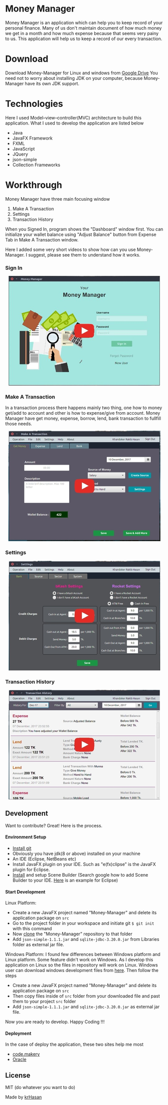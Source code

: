 # Money Manager
Money Manager is an application which can help you to keep record of your personal finance. Many of us don't maintain document of how much money we get in a month and how much expense because that seems very painy to us. This application will help us to keep a record of our every transaction.

# Download
Download Money-Manager for Linux and windows from [Google Drive](https://drive.google.com/open?id=1p5izodhPK-JPNdc5HZo16nLhpiaszzvC)
You need not to worry about installing JDK on your computer, because Money-Manager have its own JDK support. 

# Technologies
Here I used Model–view–controller(MVC) architecture to build this application. What I used to develop the application are listed below
  - Java
  - JavaFX Framework
  - FXML
  - JavaScript
  - JQuery
  - json-simple
  - Collection Frameworks

# Workthrough
Money Manager have three main focusing window
1. Make A Transaction
2. Settings
3. Transaction History

When you Signed In, program shows the "Dashboard" window first. You can initialize your wallet balance using "Adjust Balance" button from Expense Tab in Make A Transaction window. 

Here I added some very short videos to show how can you use Money-Manager. I suggest, please see them to understand how it works.

### Sign In
<p align="center">
  <a href="https://youtu.be/Gz0cHR09qkY"><img src="/files/signin.jpg?raw=true"></a>
</p>

### Make A Transaction
In a transaction process there happens mainly two thing, one how to money get/add to account and other is how to expense/give from account. Money Manager have get money, expense, borrow, lend, bank transaction to fullfill those needs.
<p align="center">
  <a href="https://youtu.be/WCDlF-soUz4"><img src="/files/transaction.jpg?raw=true"></a>
</p>

### Settings
<p align="center">
  <a href="https://youtu.be/y3gMMBL95UA"><img src="/files/settings.jpg?raw=true"></a>
</p>

### Transaction History
<p align="center">
  <a href="https://youtu.be/yLFyqNvpSIU"><img src="/files/history.jpg?raw=true"></a>
</p>

## Development
Want to contribute? Great! Here is the process.

#### Environment Setup
 - [Install git](https://www.atlassian.com/git/tutorials/install-git)
 - Obviously you have jdk(8 or above) installed on your machine
 - An IDE (Eclipse, NetBeans etc)
 - Install JavaFX plugin on your IDE. Such as "e(fx)clipse" is the JavaFX plugin for Eclipse.
 - [Install](http://gluonhq.com/products/scene-builder) and setup Scene Builder (Search google how to add Scene Builder to your IDE. [Here](http://o7planning.org/en/10621/install-javafx-scene-builder-into-eclipse) is an example for Eclipse)

#### Start Development
Linux Platform:
 - Create a new JavaFX project named "Money-Manager" and delete its application package on `src`
 - Go to the project folder in your workspace and initiate git `$ git init ` with this command
 - Now [clone](https://help.github.com/articles/cloning-a-repository) the "Money-Manager" repository to that folder
 - Add `json-simple-1.1.1.jar` and `sqlite-jdbc-3.20.0.jar` from Libraries folder as external jar file. 
 
Windows Platform: I found few differences between Windows platform and Linux platform. Some feature didn't work on Windows. As I develop this application on Linux so the files in repository will work on Linux. Windows user can download windows development files from [here](https://drive.google.com/open?id=1NZ7oglmL26dlb6bOe9LojnhtCSG85D14). Then follow the steps 
 - Create a new JavaFX project named "Money-Manager" and delete its application package on `src`
 - Then copy files inside of `src` folder from your downloaded file and past them to your project `src` folder  
 - Add `json-simple-1.1.1.jar` and `sqlite-jdbc-3.20.0.jar` as external jar file.

Now you are ready to develop. Happy Coding !!!

#### Deployment
In the case of deploy the application, these two sites help me most
 - [code.makery](http://code.makery.ch/library/javafx-8-tutorial/part7/)
 - [Oracle](https://docs.oracle.com/javafx/2/deployment/self-contained-packaging.htm)


License
----

MIT (do whatever you want to do)

Made by [krHasan](https://www.facebook.com/Bappikhandoker)
